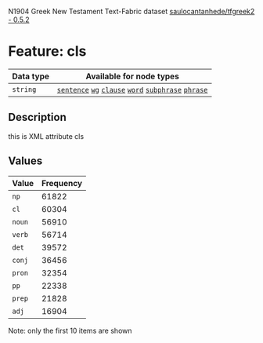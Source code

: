 <p>N1904 Greek New Testament Text-Fabric dataset <a href="https://github.com/saulocantanhede/tfgreek2">saulocantanhede/tfgreek2 - 0.5.2</a></p>

<h1>Feature: cls</h1>

<table>
<thead>
<tr>
  <th>Data type</th>
  <th>Available for node types</th>
</tr>
</thead>
<tbody>
<tr>
  <td><code>string</code></td>
  <td><A HREF="featurebynodetype.md#sentence"><code>sentence</code></A> <A HREF="featurebynodetype.md#wg"><code>wg</code></A> <A HREF="featurebynodetype.md#clause"><code>clause</code></A> <A HREF="featurebynodetype.md#word"><code>word</code></A> <A HREF="featurebynodetype.md#subphrase"><code>subphrase</code></A> <A HREF="featurebynodetype.md#phrase"><code>phrase</code></A></td>
</tr>
</tbody>
</table>

<h2>Description</h2>

<p>this is XML attribute cls</p>

<h2>Values</h2>

<table>
<thead>
<tr>
  <th>Value</th>
  <th>Frequency</th>
</tr>
</thead>
<tbody>
<tr>
  <td><code>np</code></td>
  <td>61822</td>
</tr>
<tr>
  <td><code>cl</code></td>
  <td>60304</td>
</tr>
<tr>
  <td><code>noun</code></td>
  <td>56910</td>
</tr>
<tr>
  <td><code>verb</code></td>
  <td>56714</td>
</tr>
<tr>
  <td><code>det</code></td>
  <td>39572</td>
</tr>
<tr>
  <td><code>conj</code></td>
  <td>36456</td>
</tr>
<tr>
  <td><code>pron</code></td>
  <td>32354</td>
</tr>
<tr>
  <td><code>pp</code></td>
  <td>22338</td>
</tr>
<tr>
  <td><code>prep</code></td>
  <td>21828</td>
</tr>
<tr>
  <td><code>adj</code></td>
  <td>16904</td>
</tr>
</tbody>
</table>

<p>Note: only the first 10 items are shown</p>
